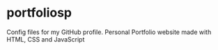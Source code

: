 # portfoliosp
Config files for my GitHub profile.
Personal Portfolio website made with HTML, CSS and JavaScript
